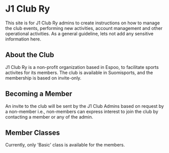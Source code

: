 # J1 Club Ry

This site is for J1 Club Ry admins to create instructions on how to manage the club events, performing new activities, account management and other operational activities. As a general guideline, lets not add any sensitive information here.

## About the Club

J1 Club Ry is a non-profit organization based in Espoo, to facilitate sports activites for its members. The club is available in Suomisports, and the membership is based on invite-only.

## Becoming a Member

An invite to the club will be sent by the J1 Club Admins based on request by a non-member i.e., non-members can express interest to join the club by contacting a member or any of the admin.

## Member Classes

Currently, only 'Basic' class is available for the members.
